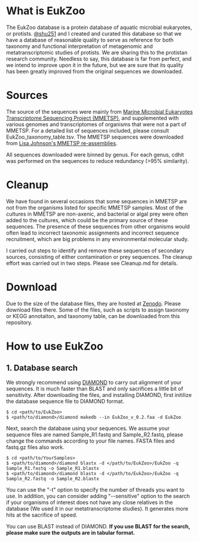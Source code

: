# What is EukZoo
The EukZoo database is a protein database of aquatic microbial eukaryotes, or protists. [@shu251](https://github.com/shu251) and I created and curated this database so that we have a database of reasonable quality to serve as reference for both taxonomy and functional interpretation of metagenomic and metatranscriptomic studies of protists. We are sharing this to the protistan research community. Needless to say, this database is far from perfect, and we intend to improve upon it in the future, but we are sure that its quality has been greatly improved from the original sequences we downloaded.<br>
# Sources
The source of the sequences were mainly from [Marine Microbial Eukaryotes Transcriptome Sequencing Project (MMETSP)](https://journals.plos.org/plosbiology/article?id=10.1371/journal.pbio.1001889), and supplemented with various genomes and transcriptomes of organisms that were not a part of MMETSP. For a detailed list of sequences included, please consult EukZoo_taxonomy_table.tsv. The MMETSP sequences were downloaded from [Lisa Johnson's MMETSP re-assemblies](https://monsterbashseq.wordpress.com/2016/09/13/mmetsp-re-assemblies/).

  All sequences downloaded were binned by genus. For each genus, cdhit was performed on the sequences to reduce redundancy (>95% similarity).
# Cleanup
We have found in several occasions that some sequences in MMETSP are not from the organisms listed for specific MMETSP samples. Most of the cultures in MMETSP are non-axenic, and bacterial or algal prey were often added to the cultures, which could be the primary source of these sequences. The presence of these sequences from other organisms would often lead to incorrect taxonomic assignments and incorrect sequence recruitment, which are big problems in any environmental molecular study.

  I carried out steps to identify and remove these sequences of secondary sources, consisting of either contamination or prey sequences. The cleanup effort was carried out in two steps. Please see Cleanup.md for details.
# Download
Due to the size of the database files, they are hosted at [Zenodo](https://zenodo.org/record/1476236#.XB1ygM9KiGh). Please download files there. Some of the files, such as scripts to assign taxonomy or KEGG annotaiton, and taxonomy table, can be downloaded from this repository.
# How to use EukZoo
## 1. Database search
We strongly recommend using [DIAMOND](https://github.com/bbuchfink/diamond) to carry out alignment of your sequences. It is much faster than BLAST and only sacrifices a little bit of sensitivity. After downloading the files, and installing DIAMOND, first initilize the database sequence file to DIAMOND format.
```
$ cd <path/to/EukZoo>
$ <path/to/diamond>/diamond makedb --in EukZoo_v_0.2.faa -d EukZoo
```
Next, search the database using your sequences. We assume your sequence files are named Sample_R1.fastq and Sample_R2.fastq, please change the commands according to your file names. FASTA files and fastq.gz files also work.
```
$ cd <path/to/YourSamples>
$ <path/to/diamond>/diamond blastx -d </path/to/EukZoo>/EukZoo -q Sample_R1.fastq -o Sample_R1.blastx
$ <path/to/diamond>/diamond blastx -d </path/to/EukZoo>/EukZoo -q Sample_R2.fastq -o Sample_R2.blastx
```
You can use the "-t" option to specify the number of threads you want to use. In addition, you can consider adding "--sensitive" option to the search if your organisms of interest does not have any close relatives in the database (We used it in our metatranscriptome studies). It generates more hits at the sacrifice of speed.

You can use BLAST instead of DIAMOND. **If you use BLAST for the search, please make sure the outputs are in tabular format.**
